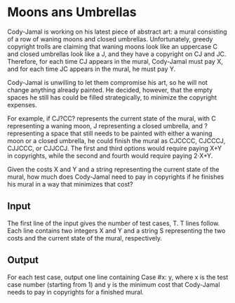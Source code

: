 # Moons ans Umbrellas

Cody-Jamal is working on his latest piece of abstract art: a mural consisting of a row of waning moons and closed umbrellas.
Unfortunately, greedy copyright trolls are claiming that waning moons look like an uppercase C and closed umbrellas look like a J, 
and they have a copyright on CJ and JC. Therefore, for each time CJ appears in the mural, Cody-Jamal must pay X, and for each time JC 
appears in the mural, he must pay Y.


Cody-Jamal is unwilling to let them compromise his art, so he will not change anything already painted. He decided, however, that the empty 
spaces he still has could be filled strategically, to minimize the copyright expenses.

For example, if CJ?CC? represents the current state of the mural, with C representing a waning moon, J representing a closed umbrella, and ? representing 
a space that still needs to be painted with either a waning moon or a closed umbrella, he could finish the mural as CJCCCC, CJCCCJ, CJJCCC, or CJJCCJ. The 
first and third options would require paying X+Y in copyrights, while the second and fourth would require paying 2⋅X+Y.

Given the costs X and Y and a string representing the current state of the mural, how much does Cody-Jamal need to pay in copyrights if he finishes his mural 
in a way that minimizes that cost?

## Input

The first line of the input gives the number of test cases, T. T lines follow. Each line contains two integers X and Y and a string S representing the two 
costs and the current state of the mural, respectively.

## Output

For each test case, output one line containing Case #x: y, where x is the test case number (starting from 1) and y is the minimum cost that Cody-Jamal needs to pay in copyrights for a finished mural.
